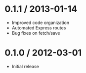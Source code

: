 0.1.1 / 2013-01-14
==================

  * Improved code organization
  * Automated Express routes
  * Bug fixes on fetch/save


0.1.0 / 2012-03-01
==================

  * Initial release
